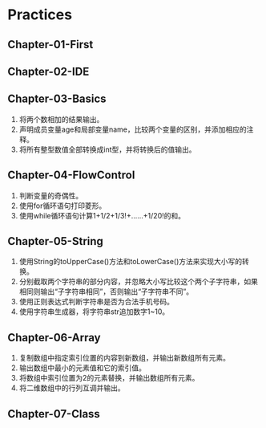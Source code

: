 # Practices


## Chapter-01-First


## Chapter-02-IDE


## Chapter-03-Basics
1. 将两个数相加的结果输出。
2. 声明成员变量age和局部变量name，比较两个变量的区别，并添加相应的注释。
3. 将所有整型数值全部转换成int型，并将转换后的值输出。


## Chapter-04-FlowControl
1. 判断变量的奇偶性。
2. 使用for循环语句打印菱形。
3. 使用while循环语句计算1+1/2+1/3!+......+1/20!的和。


## Chapter-05-String
1. 使用String的toUpperCase()方法和toLowerCase()方法来实现大小写的转换。
2. 分别截取两个字符串的部分内容，并忽略大小写比较这个两个子字符串，如果相同则输出“子字符串相同”，否则输出“子字符串不同”。
3. 使用正则表达式判断字符串是否为合法手机号码。
4. 使用字符串生成器，将字符串str追加数字1~10。


## Chapter-06-Array
1. 复制数组中指定索引位置的内容到新数组，并输出新数组所有元素。
2. 输出数组中最小的元素值和它的索引值。
3. 将数组中索引位置为2的元素替换，并输出数组所有元素。
4. 将二维数组中的行列互调并输出。


## Chapter-07-Class
